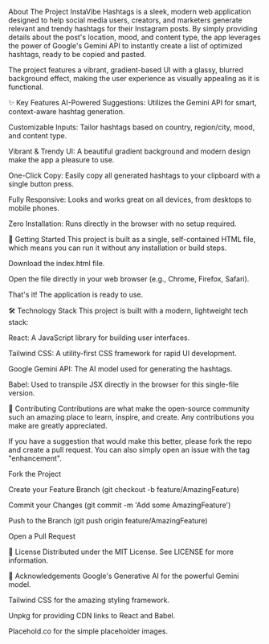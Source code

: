 About The Project
InstaVibe Hashtags is a sleek, modern web application designed to help social media users, creators, and marketers generate relevant and trendy hashtags for their Instagram posts. By simply providing details about the post's location, mood, and content type, the app leverages the power of Google's Gemini API to instantly create a list of optimized hashtags, ready to be copied and pasted.

The project features a vibrant, gradient-based UI with a glassy, blurred background effect, making the user experience as visually appealing as it is functional.

✨ Key Features
AI-Powered Suggestions: Utilizes the Gemini API for smart, context-aware hashtag generation.

Customizable Inputs: Tailor hashtags based on country, region/city, mood, and content type.

Vibrant & Trendy UI: A beautiful gradient background and modern design make the app a pleasure to use.

One-Click Copy: Easily copy all generated hashtags to your clipboard with a single button press.

Fully Responsive: Looks and works great on all devices, from desktops to mobile phones.

Zero Installation: Runs directly in the browser with no setup required.

🚀 Getting Started
This project is built as a single, self-contained HTML file, which means you can run it without any installation or build steps.

Download the index.html file.

Open the file directly in your web browser (e.g., Chrome, Firefox, Safari).

That's it! The application is ready to use.

🛠️ Technology Stack
This project is built with a modern, lightweight tech stack:

React: A JavaScript library for building user interfaces.

Tailwind CSS: A utility-first CSS framework for rapid UI development.

Google Gemini API: The AI model used for generating the hashtags.

Babel: Used to transpile JSX directly in the browser for this single-file version.

🤝 Contributing
Contributions are what make the open-source community such an amazing place to learn, inspire, and create. Any contributions you make are greatly appreciated.

If you have a suggestion that would make this better, please fork the repo and create a pull request. You can also simply open an issue with the tag "enhancement".

Fork the Project

Create your Feature Branch (git checkout -b feature/AmazingFeature)

Commit your Changes (git commit -m 'Add some AmazingFeature')

Push to the Branch (git push origin feature/AmazingFeature)

Open a Pull Request

📄 License
Distributed under the MIT License. See LICENSE for more information.

🙏 Acknowledgements
Google's Generative AI for the powerful Gemini model.

Tailwind CSS for the amazing styling framework.

Unpkg for providing CDN links to React and Babel.

Placehold.co for the simple placeholder images.
